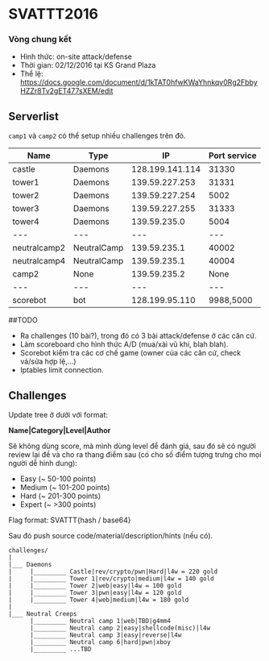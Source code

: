 # SVATTT2016

### Vòng chung kết
- Hình thức: on-site attack/defense
- Thời gian: 02/12/2016 tại KS Grand Plaza
- Thể lệ: https://docs.google.com/document/d/1kTAT0hfwKWaYhnkqy0Rg2FbbyHZZr8Tv2gET477sXEM/edit

## Serverlist

`camp1` và `camp2` có thể setup nhiều challenges trên đó.

Name | Type | IP | Port service
--- | --- | --- | ---
castle | Daemons | 128.199.141.114 | 31330 
tower1 | Daemons | 139.59.227.253  | 31331
tower2 | Daemons | 139.59.227.254  | 5002
tower3 | Daemons | 139.59.227.255  | 31333
tower4 | Daemons | 139.59.235.0    | 5004
--- | --- | --- | ---
neutralcamp2 | NeutralCamp | 139.59.235.1 | 40002
neutralcamp4 | NeutralCamp | 139.59.235.1 | 40004
camp2 | None | 139.59.235.2 | None
--- | --- | --- | ---
scorebot | bot | 128.199.95.110 | 9988,5000



##TODO
- Ra challenges (10 bài?), trong đó có 3 bài attack/defense ở các căn cứ.
- Làm scoreboard cho hình thức A/D (mua/xài vũ khí, blah blah).
- Scorebot kiểm tra các cơ chế game (owner của các căn cứ, check vá/sửa hợp lệ,...)
- Iptables limit connection.

## Challenges 
Update tree ở dưới với format:

**Name|Category|Level|Author**

Sẽ không dùng score, mà mình dùng level để đánh giá, sau đó sẽ có người review lại đề và cho ra thang điểm sau (có cho số điểm tượng trưng cho mọi người dễ hình dung):
* Easy (~ 50-100 points)
* Medium (~ 101-200 points)
* Hard (~ 201-300 points)
* Expert (~ >300 points)

Flag format: SVATTT{hash / base64}

Sau đó push source code/material/description/hints (nếu có).

```
challenges/
|
|___ Daemons
|     |_________ Castle|rev/crypto/pwn|Hard|l4w = 220 gold
|     |_________ Tower 1|rev/crypto|medium|l4w = 140 gold
|     |_________ Tower 2|web|easy|l4w = 100 gold
|     |_________ Tower 3|pwn|easy|l4w = 120 gold
|     |_________ Tower 4|web|medium|l4w = 180 gold
|   
|___ Neutral Creeps
      |_________ Neutral camp 1|web|TBD|g4mm4
      |_________ Neutral camp 2|easy|shellcode(misc)|l4w
      |_________ Neutral camp 3|easy|reverse|l4w      
      |_________ Neutral camp 6|hard|pwn|xboy      
      |_________ ...TBD


```
